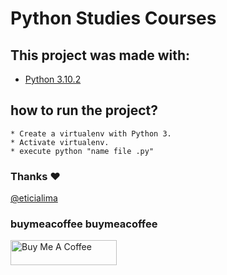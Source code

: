# Python Studies Courses

## This project was made with:

* [Python 3.10.2](https://www.python.org/) 

## how to run the project?

``` 
* Create a virtualenv with Python 3.
* Activate virtualenv.
* execute python "name file .py"
```
 
### Thanks ❤️
[@eticialima](https://www.instagram.com/eticialima)

### buymeacoffee buymeacoffee

<a href="https://www.buymeacoffee.com/leticialima" target="_blank">
 <img  src="https://cdn.buymeacoffee.com/buttons/default-red.png" alt="Buy Me A Coffee" height="40" width="170">
</a>

